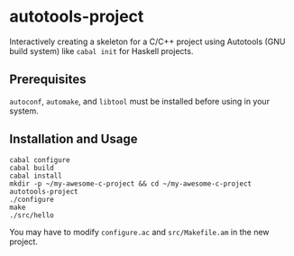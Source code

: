 autotools-project
=================

Interactively creating a skeleton for a C/C++ project using Autotools (GNU build system) like `cabal init` for Haskell projects.

## Prerequisites

`autoconf`, `automake`, and `libtool` must be installed before using in your system.

## Installation and Usage

```shell
cabal configure
cabal build
cabal install
mkdir -p ~/my-awesome-c-project && cd ~/my-awesome-c-project
autotools-project
./configure
make
./src/hello
```

You may have to modify `configure.ac` and `src/Makefile.am` in the new project.
